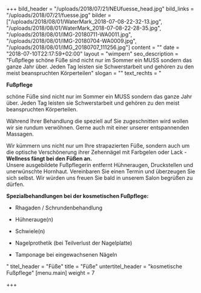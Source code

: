+++
bild_header = "/uploads/2018/07/21/NEUfuesse_head.jpg"
bild_links = "/uploads/2018/07/21/fuesse.jpg"
bilder = ["/uploads/2018/08/01/WaterMark_2018-07-08-22-32-13.jpg", "/uploads/2018/08/01/WaterMark_2018-07-08-22-28-35.jpg", "/uploads/2018/08/01/IMG-20180711-WA0011.jpg", "/uploads/2018/08/01/IMG-20180704-WA0009.jpg", "/uploads/2018/08/01/IMG_20180707_111256.jpg"]
content = ""
date = "2018-07-10T22:17:59+02:00"
layout = "wimpern"
seo_description = "Fußpflege  schöne Füße sind nicht nur im Sommer ein MUSS sondern das ganze Jahr über. Jeden Tag leisten sie Schwerstarbeit und gehören zu den meist beanspruchten Körperteilen"
slogan = ""
text_rechts = "<p><strong>Fußpflege</strong></p><p>schöne Füße sind nicht nur im Sommer ein MUSS sondern das ganze Jahr über. Jeden Tag leisten sie Schwerstarbeit und gehören zu den meist beanspruchten Körperteilen.</p><p>Während Ihrer Behandlung die speziell auf Sie zugeschnitten wird wollen wir sie rundum verwöhnen. Gerne auch mit einer unserer entspannenden Massagen.</p><p>Wir kümmern uns nicht nur um Ihre strapazierten Füße, sondern auch um die optische Verschönerung ihrer Zehennägel mit Farbgelen oder Lack - <strong>Wellness fängt bei den Füßen an. </strong><br>Unsere ausgebildete Fußpflegerin entfernt Hühneraugen, Druckstellen und unerwünschte Hornhaut. Vereinbaren Sie einen Termin und überzeugen Sie sich selbst. Wir würden uns freuen Sie bald in unserem Salon begrüßen zu dürfen.</p><p><strong>Spezialbehandlungen bei der kosmetischen Fußpflege:</strong></p><ul><li><p>Rhagaden / Schrundenbehandlung</p></li><li><p>Hühnerauge(n)</p></li><li><p>Schwiele(n)</p></li><li><p>Nagelprothetik (bei Teilverlust der Nagelplatte)</p></li><li><p>Tamponage bei eingewachsenen Nägeln</p></li></ul>"
titel_header = "Füße"
title = "Füße"
untertitel_header = "kosmetische Fußpflege"
[menu.main]
weight = 7

+++
